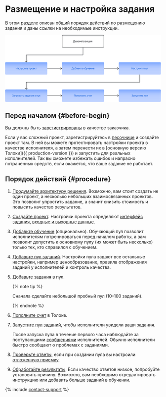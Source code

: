 # Размещение и настройка задания

В этом разделе описан общий порядок действий по размещению задания и даны ссылки на необходимые инструкции.

![](../_images/location-job/create-project-steps.svg)

## Перед началом {#before-begin}

Вы должны быть [зарегистрированы](access.md) в качестве заказчика.

Если у вас сложный проект, зарегистрируйтесь в [песочнице](sandbox.md) и создайте проект там. В ней вы можете протестировать настройки проекта в качестве исполнителя, а затем перенести их в [основную версию Толоки]({{ production-version }}) и запустить для реальных исполнителей. Так вы сможете избежать ошибок и напрасно потраченных средств, если окажется, что ваше задание не работает.

## Порядок действий {#procedure}

1. [Продумайте архитектуру решения](solution-architecture.md). Возможно, вам стоит создать не один проект, а несколько небольших взаимосвязанных проектов. Это позволит упростить задание, а значит снизить стоимость и повысить качество результатов.

1. [Создайте проект](project.md). Настройки проекта определяют [интерфейс задания](../../glossary.md#task-interface), [входные и выходные данные](../../glossary.md#input-output-data).

1. [Добавьте обучение](train.md) (опционально). Обучающий пул позволит исполнителям потренироваться перед началом работы, а вам позволит допустить к основному пулу (их может быть несколько) только тех, кто справился с обучением.

1. [Добавьте пул заданий](pool-main.md). Настройки пула задают все остальные настройки, например ценообразование, правила отображения заданий у исполнителей и контроль качества.

1. [Добавьте задания](pool.md) в пул.

    {% note tip %}

    Сначала сделайте небольшой пробный пул (10–100 заданий).

    {% endnote %}

1. [Пополните счет](refill-russia.md) в Толоке.

1. [Запустите пул заданий](pool-run-and-stop.md), чтобы исполнители увидели ваши задания.

    После запуска пула в течение первого часа наблюдайте за поступающими [сообщениями](messaging.md) исполнителей. Обычно исполнители быстро сообщают о проблемах с заданиями.

1. [Проверьте ответы](accept.md), если при создании пула вы настроили [отложенную приемку](../../glossary.md#left-off-acceptance).

1. [Обработайте результаты](result-of-eval.md). Если качество ответов низкое, попробуйте установить причину. Возможно, вам необходимо отредактировать инструкцию или добавить больше заданий в обучении.

{% include [contact-support](../_includes/contact-support-new.md) %}